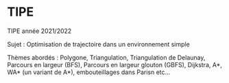 # TIPE

TIPE année 2021/2022

Sujet : Optimisation de trajectoire dans un environnement simple

Thèmes abordés : Polygone, Triangulation, Triangulation de Delaunay, Parcours en largeur (BFS), Parcours en largeur glouton (GBFS), Dijkstra, A*, WA* (un variant de A*), embouteillages dans Parisn etc...
